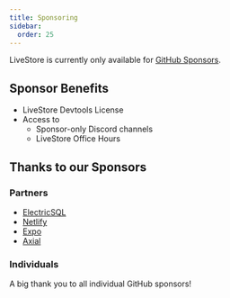 ```yaml
---
title: Sponsoring
sidebar:
  order: 25
---
```


LiveStore is currently only available for [GitHub Sponsors](https://github.com/sponsors/schickling).

## Sponsor Benefits

- LiveStore Devtools License
- Access to
  - Sponsor-only Discord channels
  - LiveStore Office Hours

## Thanks to our Sponsors

### Partners

- [ElectricSQL](https://www.electricsql.com/)
- [Netlify](https://www.netlify.com/)
- [Expo](https://expo.dev/)
- [Axial](https://axial.work/)

### Individuals

A big thank you to all individual GitHub sponsors!
